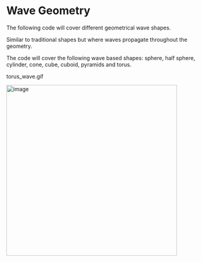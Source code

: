 # Wave Geometry

The following code will cover different geometrical wave shapes.

Similar to traditional shapes but where waves propagate throughout the geometry.

The code will cover the following wave based shapes: sphere, half sphere, cylinder, cone, cube, cuboid, pyramids and torus.

torus_wave.gif

<img width="445" alt="image" src="https://github.com/brinpat/Wave-Geometry/assets/94605936/72d3e65e-aeba-4ff1-b02a-f1d52dcba8aa">
